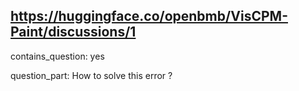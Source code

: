 ## https://huggingface.co/openbmb/VisCPM-Paint/discussions/1

contains_question: yes

question_part: How to solve this error ?